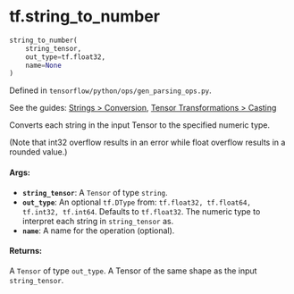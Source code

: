 <div itemscope itemtype="http://developers.google.com/ReferenceObject">
<meta itemprop="name" content="tf.string_to_number" />
</div>

# tf.string_to_number

``` python
string_to_number(
    string_tensor,
    out_type=tf.float32,
    name=None
)
```



Defined in `tensorflow/python/ops/gen_parsing_ops.py`.

See the guides: [Strings > Conversion](../../../api_guides/python/string_ops.md#Conversion), [Tensor Transformations > Casting](../../../api_guides/python/array_ops.md#Casting)

Converts each string in the input Tensor to the specified numeric type.

(Note that int32 overflow results in an error while float overflow
results in a rounded value.)

#### Args:

* <b>`string_tensor`</b>: A `Tensor` of type `string`.
* <b>`out_type`</b>: An optional `tf.DType` from: `tf.float32, tf.float64, tf.int32, tf.int64`. Defaults to `tf.float32`.
    The numeric type to interpret each string in `string_tensor` as.
* <b>`name`</b>: A name for the operation (optional).


#### Returns:

A `Tensor` of type `out_type`.
A Tensor of the same shape as the input `string_tensor`.